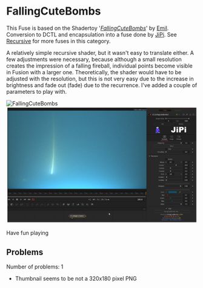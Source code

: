 # FallingCuteBombs

This Fuse is based on the Shadertoy '_[FallingCuteBombs](https://www.shadertoy.com/view/ldy3Rw)_' by [Emil](https://www.shadertoy.com/user/Emil). Conversion to DCTL and encapsulation into a fuse done by [JiPi](../../Site/Profiles/JiPi.md). See [Recursive](README.md) for more fuses in this category.

<!-- +++ DO NOT REMOVE THIS COMMENT +++ DO NOT ADD OR EDIT ANY TEXT BEFORE THIS LINE +++ IT WOULD BE A REALLY BAD IDEA +++ -->

A relatively simple recursive shader, but it wasn't easy to translate either. A few adjustments were necessary, because although a small resolution creates the impression of a falling fireball, individual points become visible in Fusion with a larger one. Theoretically, the shader would have to be adjusted with the resolution, but this is not very easy due to the increase in brightness and fade out (fade) due to the recurrence.
I've added a couple of parameters to play with.

![FallingCuteBombs](https://user-images.githubusercontent.com/78935215/112716550-55065500-8ee7-11eb-8c67-a63abf1be8f7.gif)
[![FallingCuteBombs](FallingCuteBombs_screenshot.png)](FallingCuteBombs.fuse)

Have fun playing

<!-- +++ DO NOT REMOVE THIS COMMENT +++ DO NOT EDIT ANY TEXT THAT COMES AFTER THIS LINE +++ TRUST ME: JUST DON'T DO IT +++ -->

## Problems

Number of problems: 1

- Thumbnail seems to be not a 320x180 pixel PNG



